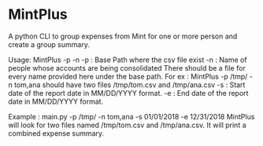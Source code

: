 # MintPlus
A python CLI to group expenses from Mint for one or more person and create a group summary.



Usage: MintPlus -p <Path> -n <Names>
	 -p : Base Path where the csv file exist
	 -n : Name of people whose accounts are being consolidated
	      There should be a file for every name provided here under the base path.
	      For ex : MintPlus -p /tmp/ -n tom,ana should have two files /tmp/tom.csv and /tmp/ana.csv 
	 -s : Start date of the report date in MM/DD/YYYY format. 
	 -e : End date of the report date in MM/DD/YYYY format.
  
Example : 
main.py -p /tmp/ -n tom,ana -s 01/01/2018 -e 12/31/2018 
MintPlus will look for two files named /tmp/tom.csv and /tmp/ana.csv. It will print a combined expense summary. 
